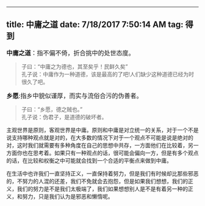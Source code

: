 ----
title: 中庸之道
date: 7/18/2017 7:50:14 AM 
tag: 得到
----
<font size = 3>**中庸之道**：指不偏不倚，折合挑中的处世态度。</br></font>
> 子曰：“中庸之为德也，其至矣乎！民鲜久矣”</br>
> 孔子说：中庸作为一种道德，该是最高的了吧!人们缺少这种道德已经为时很久了吧。</br>
<!-- more -->
<font size = 3>**乡愿**:指乡中貌似谨厚，而实与流俗合污的伪善者。</br></font>
> 子曰：“乡愿，德之贼也。”</br>
> 孔子说：伪君子，是道德的破坏者。</br>

主观世界是原则，客观世界是中庸。原则和中庸是对立统一的关系，对于一个不是说支持哪种观点就是对的，在大多数的情况下对于一个观点不可能是说是绝对的对，这时我们就需要有多种角度在自己的思想中共存，一方面他们在比较着，另一方面你也在思考着。如果只有一种观点的话，很可能会偏向一方，但是有多个观点的话，在比较和权衡之中可能就会找到一个合适的平衡点来做到中庸。

在生活中也许我们一直坚持正义，一直保持着努力，但是我们有时候却比那些邪恶的，不努力的人混的还差，我们不免就会去抱怨，但是如果我们想想，我们的正义，我们的努力是不是我们太极端了，我们如果想想别人是不是有着另一种的正义，和努力，只是我们认为是邪恶和懒惰呢。